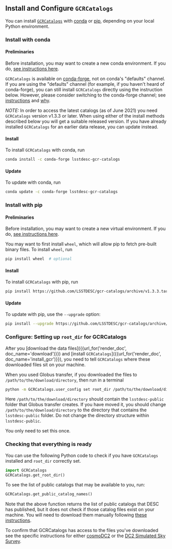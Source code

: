 ## Install and Configure `GCRCatalogs`

You can install [`GCRCatalogs`](https://github.com/LSSTDESC/gcr-catalogs) with [conda](https://docs.conda.io/) or [pip](https://pip.pypa.io/),
depending on your local Python environment.

### Install with conda

#### Preliminaries

Before installation, you may want to create a new conda environment.
If you do,
[see instructions here](https://docs.conda.io/projects/conda/en/latest/user-guide/tasks/manage-environments.html).

`GCRCatalogs` is available on [conda-forge](https://conda-forge.org/), not on conda's "defaults" channel.
If you are using the "defaults" channel (for example, if you haven't heard of conda-forge),
you can still install `GCRCatalogs` directly using the instruction below.
However, please consider switching to the conda-forge channel;
see [instructions](https://conda-forge.org/docs/user/introduction.html#how-can-i-install-packages-from-conda-forge)
and [why](https://conda-forge.org/docs/user/tipsandtricks.html#using-multiple-channels).

*NOTE:* In order to access the latest catalogs (as of June 2021) you need `GCRCatalogs`
version v1.3.3 or later. When using either of the install methods described below you will get a suitable released version. If you have already installed `GCRCatalogs` for an earlier
data release, you can update instead.

#### Install

To install `GCRCatalogs` with conda, run

```bash
conda install -c conda-forge lsstdesc-gcr-catalogs
```

#### Update

To update with conda, run

```bash
conda update -c conda-forge lsstdesc-gcr-catalogs
```

### Install with pip

#### Preliminaries

Before installation, you may want to create a new virtual environment.
If you do,
[see instructions here](https://packaging.python.org/guides/installing-using-pip-and-virtual-environments/#creating-a-virtual-environment).

You may want to first install `wheel`,
which will allow pip to fetch pre-built binary files.
To install `wheel`, run

```bash
pip install wheel  # optional
```

#### Install

To install `GCRCatalogs` with pip, run

```bash
pip install https://github.com/LSSTDESC/gcr-catalogs/archive/v1.3.3.tar.gz#egg=GCRCatalogs[full]
```

#### Update

To update with pip, use the `--upgrade` option:

```bash
pip install --upgrade https://github.com/LSSTDESC/gcr-catalogs/archive/v1.3.3.tar.gz#egg=GCRCatalogs[full]
```

### Configure: Setting up `root_dir` for GCRCatalogs

After you [download the data files]({{url_for('render_doc', doc_name='download')}}) and [install `GCRCatalogs`]({{url_for('render_doc', doc_name='install_gcr')}}),
you need to tell `GCRCatalogs` where these downloaded files sit on your machine.

When you used Globus transfer, if you downloaded the files to `/path/to/the/download/directory`, then run in a terminal

```bash
python -m GCRCatalogs.user_config set root_dir /path/to/the/download/directory
```

Here `/path/to/the/download/directory` should contain the `lsstdesc-public` folder that Globus transfer creates.
If you have moved it, you should change `/path/to/the/download/directory` to the directory that contains the `lsstdesc-public` folder.
Do not change the directory structure within `lsstdesc-public`.

You only need to set this once.

### Checking that everything is ready

You can use the following Python code to check if you have `GCRCatalogs` installed and `root_dir` correctly set.

```python
import GCRCatalogs
GCRCatalogs.get_root_dir()
```

To see the list of public catalogs that may be available to you, run:

```python
GCRCatalogs.get_public_catalog_names()
```

Note that the above function returns the list of public catalogs that DESC has published,
but it does not check if those catalog files exist on your machine.
You will need to download them manually following [these instructions](download).

To confirm that GCRCatalogs has access to the files you've downloaded see the specific instructions for either [cosmoDC2](cosmodc2) or the [DC2 Simulated Sky Survey](dc2_sim_sky_survey).

